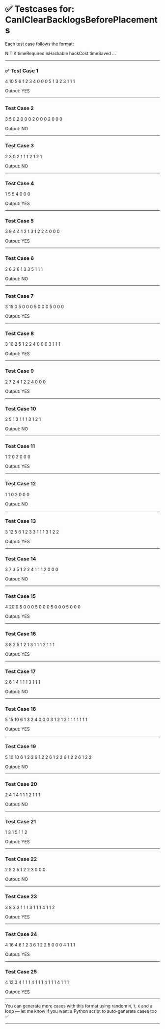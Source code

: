 

# ✅ Testcases for: CanIClearBacklogsBeforePlacements

Each test case follows the format:

N T K
timeRequired isHackable hackCost timeSaved
...

---

### ✅ Test Case 1

4 10 5 6 1 2 3 4 0 0 0 5 1 3 2 3 1 1 1

Output: YES

---

### Test Case 2

3 5 0 2 0 0 0 2 0 0 0 2 0 0 0

Output: NO

---

### Test Case 3

2 3 0 2 1 1 1 2 1 2 1

Output: NO

---

### Test Case 4

1 5 5 4 0 0 0

Output: YES

---

### Test Case 5

3 9 4 4 1 2 1 3 1 2 2 4 0 0 0

Output: YES

---

### Test Case 6

2 6 3 6 1 3 3 5 1 1 1

Output: NO

---

### Test Case 7

3 15 0 5 0 0 0 5 0 0 0 5 0 0 0

Output: YES

---

### Test Case 8

3 10 2 5 1 2 2 4 0 0 0 3 1 1 1

Output: YES

---

### Test Case 9

2 7 2 4 1 2 2 4 0 0 0

Output: YES

---

### Test Case 10

2 5 1 3 1 1 1 3 1 2 1

Output: NO

---

### Test Case 11

1 2 0 2 0 0 0

Output: YES

---

### Test Case 12

1 1 0 2 0 0 0

Output: NO

---

### Test Case 13

3 12 5 6 1 2 3 3 1 1 1 3 1 2 2

Output: YES

---

### Test Case 14

3 7 3 5 1 2 2 4 1 1 1 2 0 0 0

Output: NO

---

### Test Case 15

4 20 0 5 0 0 0 5 0 0 0 5 0 0 0 5 0 0 0

Output: YES

---

### Test Case 16

3 8 2 5 1 2 1 3 1 1 1 2 1 1 1

Output: YES

---

### Test Case 17

2 6 1 4 1 1 1 3 1 1 1

Output: NO

---

### Test Case 18

5 15 10 6 1 3 2 4 0 0 0 3 1 2 1 2 1 1 1 1 1 1 1

Output: YES

---

### Test Case 19

5 10 10 6 1 2 2 6 1 2 2 6 1 2 2 6 1 2 2 6 1 2 2

Output: NO

---

### Test Case 20

2 4 1 4 1 1 1 2 1 1 1

Output: NO

---

### Test Case 21

1 3 1 5 1 1 2

Output: YES

---

### Test Case 22

2 5 2 5 1 2 2 3 0 0 0

Output: NO

---

### Test Case 23

3 8 3 3 1 1 1 3 1 1 1 4 1 1 2

Output: YES

---

### Test Case 24

4 16 4 6 1 2 3 6 1 2 2 5 0 0 0 4 1 1 1

Output: YES

---

### Test Case 25

4 12 3 4 1 1 1 4 1 1 1 4 1 1 1 4 1 1 1

Output: YES

---

You can generate more cases with this format using random `N`, `T`, `K` and a loop — let me know if you want a Python script to auto-generate cases too ✅


---
